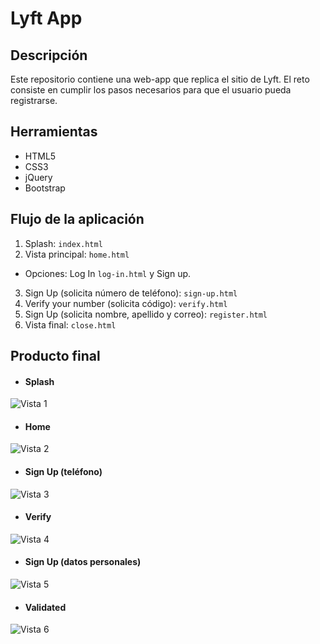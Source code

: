 # Lyft App
## Descripción
Este repositorio contiene una web-app que replica el sitio de Lyft. El reto consiste en cumplir los pasos necesarios para que el usuario pueda registrarse.

## Herramientas
+ HTML5
+ CSS3
+ jQuery
+ Bootstrap

## Flujo de la aplicación
1. Splash: `index.html`
2. Vista principal: `home.html`
 + Opciones: Log In `log-in.html` y Sign up.
3. Sign Up (solicita número de teléfono): `sign-up.html`
4. Verify your number (solicita código): `verify.html`
5. Sign Up (solicita nombre, apellido y correo): `register.html`
6. Vista final: `close.html`

## Producto final
+ #### Splash
![Vista 1](assets/docs/1.png)
+ #### Home
![Vista 2](assets/docs/2.png)
+ #### Sign Up (teléfono)
![Vista 3](assets/docs/3.png)
+ #### Verify
![Vista 4](assets/docs/4.png)
+ #### Sign Up (datos personales)
![Vista 5](assets/docs/5.png)
+ #### Validated
![Vista 6](assets/docs/6.png)
